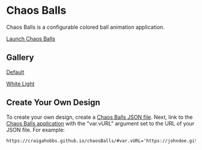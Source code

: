 # Chaos Balls

Chaos Balls is a configurable colored ball animation application.

[Launch Chaos Balls][Default]


## Gallery

[Default]

[White Light]


## Create Your Own Design

To create your own design, create a [Chaos Balls JSON file][JSON]. Next, link to the [Chaos Balls
application][Default] with the "var.vURL" argument set to the URL of your JSON file. For example:

~~~
https://craigahobbs.github.io/chaosBalls/#var.vURL='https://johndoe.github.io/chaosBalls/cool.json'
~~~


[Default]: https://craigahobbs.github.io/chaosBalls/#url=chaosBalls.md&var.vURL=''
[White Light]: #url=chaosBalls.md&var.vURL='gallery/whiteLight.json'
[JSON]: https://craigahobbs.github.io/chaosBalls/#url=chaosBalls.md&var.vDoc=1

